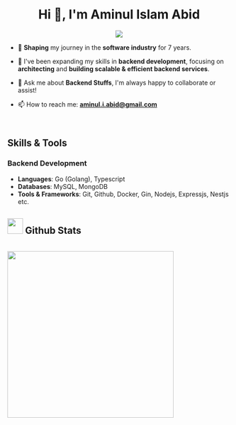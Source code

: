 <h1 align="center">Hi 👋, I'm Aminul Islam Abid</h1>

<p align="center">
  <img src="https://readme-typing-svg.herokuapp.com?font=Time+New+Roman&color=cyan&size=25&center=true&vCenter=true&width=600&height=100&lines=Self-taught+Full-Stack+Developer,;Active+Learner/Researcher,;Love+to+learn+new+stuffs..">
</p>

- 🔭 **Shaping** my journey in the **software industry** for 7 years.
- 🌱 I've been expanding my skills in **backend development**, focusing on **architecting** and **building scalable & efficient backend services**.

- 💬 Ask me about **Backend Stuffs**, I'm always happy to collaborate or assist!
- 📫 How to reach me: **aminul.i.abid@gmail.com**

<br>

## Skills & Tools

### Backend Development

- **Languages**: Go (Golang), Typescript
- **Databases**: MySQL, MongoDB
- **Tools & Frameworks**: Git, Github, Docker, Gin, Nodejs, Expressjs, Nestjs etc.

## <img src="https://media.giphy.com/media/iY8CRBdQXODJSCERIr/giphy.gif" width="35"><b> Github Stats </b>

<br>

<div>

<a href="https://github.com/aminulislamabid/">
  <img src="https://github-readme-stats.vercel.app/api/top-langs?username=aminul-i-abid&show_icons=true&locale=en&layout=compact&line_height=20&title_color=7A7ADB&icon_color=2234AE&text_color=D3D3D3&bg_color=0,000000,130F40" width="375"/>
</a>

</div>

<br>
